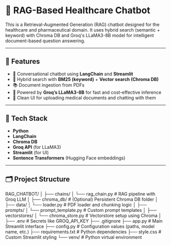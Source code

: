 # 🏥 RAG-Based Healthcare Chatbot

This is a Retrieval-Augmented Generation (RAG) chatbot designed for the healthcare and pharmaceutical domain. It uses hybrid search (semantic + keyword) with Chroma DB and Groq's LLaMA3-8B model for intelligent document-based question answering.

---

## 🚀 Features

- 💬 Conversational chatbot using **LangChain** and **Streamlit**
- 🔎 Hybrid search with **BM25 (keyword)** + **Vector search (Chroma DB)**
- 📚 Document ingestion from PDFs
- 🧠 Powered by **Groq’s LLaMA3-8B** for fast and cost-effective inference
- 🧾 Clean UI for uploading medical documents and chatting with them

---

## 🧰 Tech Stack

- **Python**
- **LangChain**
- **Chroma DB**
- **Groq API** (for LLaMA3)
- **Streamlit** (for UI)
- **Sentence Transformers** (Hugging Face embeddings)

---

## 🗂️ Project Structure


RAG_CHATBOT/
│
├── chains/
│ └── rag_chain.py # RAG pipeline with Groq LLM
│
├── chroma_db/ # (Optional) Persistent Chroma DB folder
│
├── data/
│ └── loader.py # PDF loader and chunking logic
│
├── prompts/
│ └── prompt_template.py # Custom prompt templates
│
├── vectorstores/
│ └── chroma_store.py # Vectorstore setup using Chroma
│
├── .env # Secrets like GROQ_API_KEY
├── .gitignore
├── app.py # Main Streamlit interface
├── config.py # Configuration values (paths, model name, etc.)
├── requirements.txt # Python dependencies
├── style.css # Custom Streamlit styling
└── venv/ # Python virtual environment

